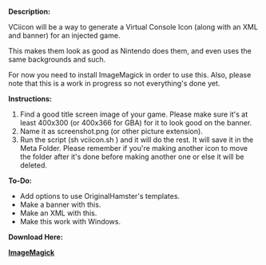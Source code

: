 <b>Description:</b>

<p>
VCiicon will be a way to generate a Virtual Console Icon (along with an XML and banner) for an injected game.

This makes them look as good as Nintendo does them, and even uses the same backgrounds and such.

For now you need to install ImageMagick in order to use this. Also, please note that this is a work in progress so not everything's done yet.
</p>

<b>Instructions:</b>

<ol>
 <li>Find a good title screen image of your game. Please make sure it's at least 400x300 (or 400x366 for GBA) for it to look good on the banner.</li>
 <li>Name it as screenshot.png (or other picture extension).</li>
 <li>Run the script (sh vciicon.sh <name of platform>) and it will do the rest. It will save it in the Meta Folder. Please remember if you're making another icon to move the folder after it's done before making another one or else it will be deleted.</li>
</ol>

<b>To-Do:</b>

<ul>
 <li>Add options to use OriginalHamster's templates.</li>
 <li>Make a banner with this.</li>
 <li>Make an XML with this.</li>
 <li>Make this work with Windows.</li>
</ul>

<b>Download Here:</b>

<b><a href="http://www.imagemagick.org/script/binary-releases.php">ImageMagick</a></b>